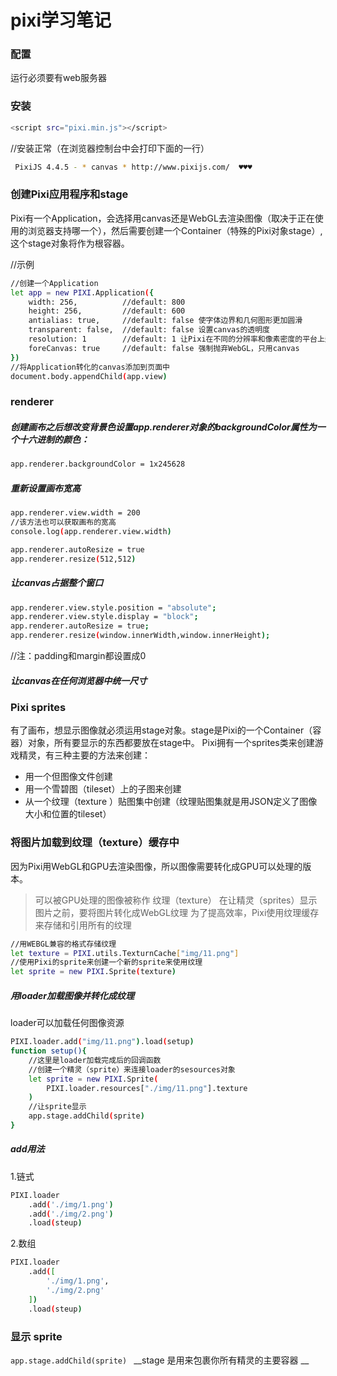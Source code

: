 # pixi学习笔记

### 配置
运行必须要有web服务器

### 安装
``` bash
<script src="pixi.min.js"></script>
```
//安装正常（在浏览器控制台中会打印下面的一行）
``` bash
 PixiJS 4.4.5 - * canvas * http://www.pixijs.com/  ♥♥♥ 
```

### 创建Pixi应用程序和stage
Pixi有一个Application，会选择用canvas还是WebGL去渲染图像（取决于正在使用的浏览器支持哪一个），然后需要创建一个Container（特殊的Pixi对象stage）,这个stage对象将作为根容器。

//示例
``` bash
//创建一个Application
let app = new PIXI.Application({
    width: 256,          //default: 800
    height: 256,         //default: 600
    antialias: true,     //default: false 使字体边界和几何图形更加圆滑
    transparent: false,  //default: false 设置canvas的透明度
    resolution: 1        //default: 1 让Pixi在不同的分辨率和像素密度的平台上运行变得简单
    foreCanvas: true     //default: false 强制抛弃WebGL，只用canvas
})
//将Application转化的canvas添加到页面中
document.body.appendChild(app.view)
```

### renderer
##### 创建画布之后想改变背景色设置app.renderer对象的backgroundColor属性为一个十六进制的颜色：
``` bash 
app.renderer.backgroundColor = 1x245628
```

##### 重新设置画布宽高
``` bash
app.renderer.view.width = 200
//该方法也可以获取画布的宽高
console.log(app.renderer.view.width)
```
``` bash
app.renderer.autoResize = true
app.renderer.resize(512,512)
```
##### 让canvas占据整个窗口
``` bash 
app.renderer.view.style.position = "absolute";
app.renderer.view.style.display = "block";
app.renderer.autoResize = true;
app.renderer.resize(window.innerWidth,window.innerHeight);
```
//注：padding和margin都设置成0

##### 让canvas在任何浏览器中统一尺寸

### Pixi sprites

有了画布，想显示图像就必须运用stage对象。stage是Pixi的一个Container（容器）对象，所有要显示的东西都要放在stage中。
Pixi拥有一个sprites类来创建游戏精灵，有三种主要的方法来创建：
* 用一个但图像文件创建
* 用一个雪碧图（tileset）上的子图来创建
* 从一个纹理（texture ）贴图集中创建（纹理贴图集就是用JSON定义了图像大小和位置的tileset）

### 将图片加载到纹理（texture）缓存中
因为Pixi用WebGL和GPU去渲染图像，所以图像需要转化成GPU可以处理的版本。
> 可以被GPU处理的图像被称作 纹理（texture）
> 在让精灵（sprites）显示图片之前，要将图片转化成WebGL纹理
> 为了提高效率，Pixi使用纹理缓存来存储和引用所有的纹理
``` bash
//用WEBGL兼容的格式存储纹理
let texture = PIXI.utils.TexturnCache["img/11.png"]
//使用Pixi的sprite来创建一个新的sprite来使用纹理
let sprite = new PIXI.Sprite(texture)
```
##### 用loader加载图像并转化成纹理
loader可以加载任何图像资源
``` bash
PIXI.loader.add("img/11.png").load(setup)
function setup(){
    //这里是loader加载完成后的回调函数
    //创建一个精灵（sprite）来连接loader的sesources对象
    let sprite = new PIXI.Sprite(
        PIXI.loader.resources["./img/11.png"].texture
    )
    //让sprite显示
    app.stage.addChild(sprite)
}
```

##### add用法
1.链式
``` bash
PIXI.loader
    .add('./img/1.png')
    .add('./img/2.png')
    .load(steup)
```
2.数组
``` bash
PIXI.loader
    .add([
        './img/1.png',
        './img/2.png'
    ])
    .load(steup)
```

### 显示 sprite
`app.stage.addChild(sprite) `
__stage 是用来包裹你所有精灵的主要容器 __